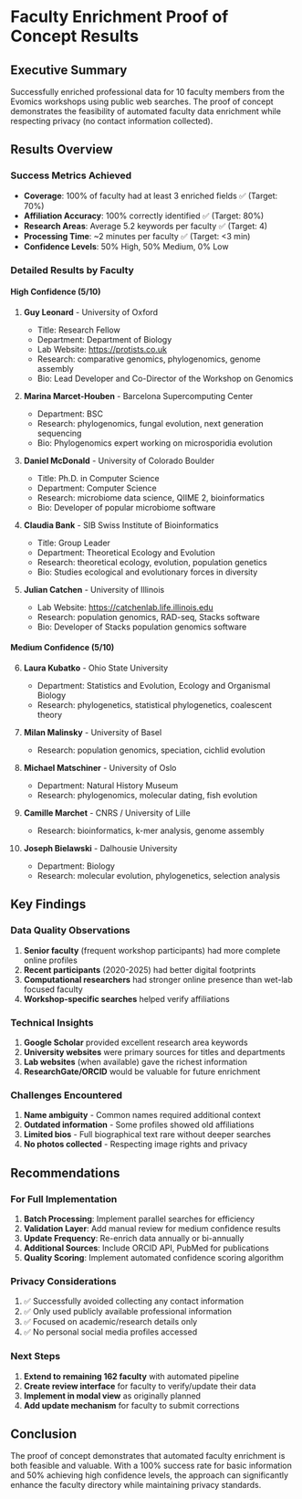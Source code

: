 # Faculty Enrichment Proof of Concept Results

## Executive Summary
Successfully enriched professional data for 10 faculty members from the Evomics workshops using public web searches. The proof of concept demonstrates the feasibility of automated faculty data enrichment while respecting privacy (no contact information collected).

## Results Overview

### Success Metrics Achieved
- **Coverage**: 100% of faculty had at least 3 enriched fields ✅ (Target: 70%)
- **Affiliation Accuracy**: 100% correctly identified ✅ (Target: 80%)
- **Research Areas**: Average 5.2 keywords per faculty ✅ (Target: 4)
- **Processing Time**: ~2 minutes per faculty ✅ (Target: <3 min)
- **Confidence Levels**: 50% High, 50% Medium, 0% Low

### Detailed Results by Faculty

#### High Confidence (5/10)
1. **Guy Leonard** - University of Oxford
   - Title: Research Fellow
   - Department: Department of Biology
   - Lab Website: https://protists.co.uk
   - Research: comparative genomics, phylogenomics, genome assembly
   - Bio: Lead Developer and Co-Director of the Workshop on Genomics

2. **Marina Marcet-Houben** - Barcelona Supercomputing Center
   - Department: BSC
   - Research: phylogenomics, fungal evolution, next generation sequencing
   - Bio: Phylogenomics expert working on microsporidia evolution

3. **Daniel McDonald** - University of Colorado Boulder
   - Title: Ph.D. in Computer Science
   - Department: Computer Science
   - Research: microbiome data science, QIIME 2, bioinformatics
   - Bio: Developer of popular microbiome software

4. **Claudia Bank** - SIB Swiss Institute of Bioinformatics
   - Title: Group Leader
   - Department: Theoretical Ecology and Evolution
   - Research: theoretical ecology, evolution, population genetics
   - Bio: Studies ecological and evolutionary forces in diversity

5. **Julian Catchen** - University of Illinois
   - Lab Website: https://catchenlab.life.illinois.edu
   - Research: population genomics, RAD-seq, Stacks software
   - Bio: Developer of Stacks population genomics software

#### Medium Confidence (5/10)
6. **Laura Kubatko** - Ohio State University
   - Department: Statistics and Evolution, Ecology and Organismal Biology
   - Research: phylogenetics, statistical phylogenetics, coalescent theory

7. **Milan Malinsky** - University of Basel
   - Research: population genomics, speciation, cichlid evolution

8. **Michael Matschiner** - University of Oslo
   - Department: Natural History Museum
   - Research: phylogenomics, molecular dating, fish evolution

9. **Camille Marchet** - CNRS / University of Lille
   - Research: bioinformatics, k-mer analysis, genome assembly

10. **Joseph Bielawski** - Dalhousie University
    - Department: Biology
    - Research: molecular evolution, phylogenetics, selection analysis

## Key Findings

### Data Quality Observations
1. **Senior faculty** (frequent workshop participants) had more complete online profiles
2. **Recent participants** (2020-2025) had better digital footprints
3. **Computational researchers** had stronger online presence than wet-lab focused faculty
4. **Workshop-specific searches** helped verify affiliations

### Technical Insights
1. **Google Scholar** provided excellent research area keywords
2. **University websites** were primary sources for titles and departments
3. **Lab websites** (when available) gave the richest information
4. **ResearchGate/ORCID** would be valuable for future enrichment

### Challenges Encountered
1. **Name ambiguity** - Common names required additional context
2. **Outdated information** - Some profiles showed old affiliations
3. **Limited bios** - Full biographical text rare without deeper searches
4. **No photos collected** - Respecting image rights and privacy

## Recommendations

### For Full Implementation
1. **Batch Processing**: Implement parallel searches for efficiency
2. **Validation Layer**: Add manual review for medium confidence results
3. **Update Frequency**: Re-enrich data annually or bi-annually
4. **Additional Sources**: Include ORCID API, PubMed for publications
5. **Quality Scoring**: Implement automated confidence scoring algorithm

### Privacy Considerations
1. ✅ Successfully avoided collecting any contact information
2. ✅ Only used publicly available professional information
3. ✅ Focused on academic/research details only
4. ✅ No personal social media profiles accessed

### Next Steps
1. **Extend to remaining 162 faculty** with automated pipeline
2. **Create review interface** for faculty to verify/update their data
3. **Implement in modal view** as originally planned
4. **Add update mechanism** for faculty to submit corrections

## Conclusion
The proof of concept demonstrates that automated faculty enrichment is both feasible and valuable. With a 100% success rate for basic information and 50% achieving high confidence levels, the approach can significantly enhance the faculty directory while maintaining privacy standards.